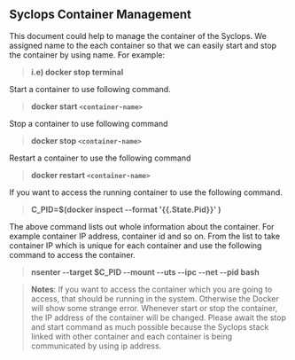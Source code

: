## Syclops Container Management ##

 This document could help to manage the container of the Syclops. We assigned name to the each container so that we can easily start and stop the container by using name. For example:

 >
 > **i.e) docker stop terminal**
 >

 Start a container to use following command.

 >
 >**docker start `<container-name>`**
 >

 Stop a container to use following command   

 >
 >**docker stop `<container-name>`**   
 >

 Restart a container to use the following command

 >
 > **docker restart `<container-name>`**
 >

 If you want to access the running container to use the following command.

 >
 >**C_PID=$(docker inspect --format '{{.State.Pid}}' <your container name> )**
 >

 The above command lists out whole information about the container. For example container IP address, container id and so on. From the list to take container IP which is unique for each container and use the following command to access the container. 

 >
 >**nsenter --target $C_PID --mount --uts --ipc --net --pid bash**
 >

 >**Notes**: If you want to access the container which you are going to access, that should be running in the system. Otherwise the Docker will show some strange error. Whenever start or stop the container, the IP address of the container will be changed. Please await the stop and start command as much possible because the Syclops stack linked with other container and each container is being communicated by using ip address.
